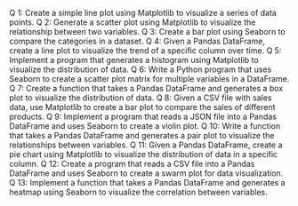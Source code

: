 Q 1: Create a simple line plot using Matplotlib to visualize a series of data points.
Q 2: Generate a scatter plot using Matplotlib to visualize the relationship between two variables.
Q 3: Create a bar plot using Seaborn to compare the categories in a dataset.
Q 4: Given a Pandas DataFrame, create a line plot to visualize the trend of a specific column over time.
Q 5: Implement a program that generates a histogram using Matplotlib to visualize the distribution of data.
Q 6: Write a Python program that uses Seaborn to create a scatter plot matrix for multiple variables in a DataFrame.
Q 7: Create a function that takes a Pandas DataFrame and generates a box plot to visualize the distribution of data.
Q 8: Given a CSV file with sales data, use Matplotlib to create a bar plot to compare the sales of different products.
Q 9: Implement a program that reads a JSON file into a Pandas DataFrame and uses Seaborn to create a violin plot.
Q 10: Write a function that takes a Pandas DataFrame and generates a pair plot to visualize the relationships between variables.
Q 11: Given a Pandas DataFrame, create a pie chart using Matplotlib to visualize the distribution of data in a specific column.
Q 12: Create a program that reads a CSV file into a Pandas DataFrame and uses Seaborn to create a swarm plot for data visualization.
Q 13: Implement a function that takes a Pandas DataFrame and generates a heatmap using Seaborn to visualize the correlation between variables.